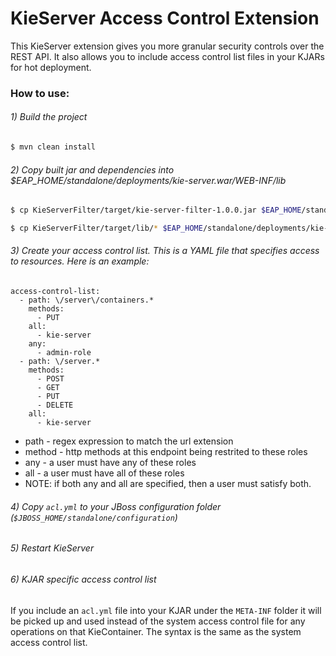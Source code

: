 # KieServer Access Control Extension
This KieServer extension gives you more granular security controls over the REST API. It also allows you to include access control list files in your KJARs for hot deployment. 
### How to use:
###### 1) Build the project
```sh
$ mvn clean install
```
###### 2) Copy built jar and dependencies into $EAP_HOME/standalone/deployments/kie-server.war/WEB-INF/lib
```sh
$ cp KieServerFilter/target/kie-server-filter-1.0.0.jar $EAP_HOME/standalone/deployments/kie-server.war/WEB-INF/lib/
```
```sh
$ cp KieServerFilter/target/lib/* $EAP_HOME/standalone/deployments/kie-server.war/WEB-INF/lib/
```
###### 3) Create your access control list.  This is a YAML file that specifies access to resources.  Here is an example:
```
access-control-list:
  - path: \/server\/containers.*
    methods:
      - PUT
    all:
      - kie-server
    any:
      - admin-role
  - path: \/server.*
    methods:
      - POST
      - GET
      - PUT
      - DELETE
    all:
      - kie-server
```
* path - regex expression to match the url extension
* method - http methods at this endpoint being restrited to these roles
* any - a user must have any of these roles
* all - a user must have all of these roles
* NOTE: if both any and all are specified, then a user must satisfy both.

###### 4) Copy `acl.yml` to your JBoss configuration folder (`$JBOSS_HOME/standalone/configuration`)
###### 5) Restart KieServer

###### 6) KJAR specific access control list
If you include an `acl.yml` file into your KJAR under the `META-INF` folder it will be picked up and used instead of the system access control file for any operations on that KieContainer. The syntax is the same as the system access control list.
